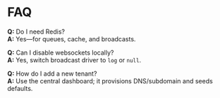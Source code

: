 # FAQ

**Q:** Do I need Redis?  
**A:** Yes—for queues, cache, and broadcasts.

**Q:** Can I disable websockets locally?  
**A:** Yes, switch broadcast driver to `log` or `null`.

**Q:** How do I add a new tenant?  
**A:** Use the central dashboard; it provisions DNS/subdomain and seeds defaults.
